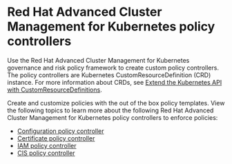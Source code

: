 # Red Hat Advanced Cluster Management for Kubernetes policy controllers

Use the Red Hat Advanced Cluster Management for Kubernetes governance and risk policy framework to create custom policy controllers. The policy controllers are Kubernetes CustomResourceDefinition (CRD) instance. For more information about CRDs, see [Extend the Kubernetes API with CustomResourceDefinitions](https://kubernetes.io/docs/tasks/access-kubernetes-api/custom-resources/custom-resource-definitions/).

Create and customize policies with the out of the box policy templates. View the following topics to learn more about the following Red Hat Advanced Cluster Management for Kubernetes policy controllers to enforce policies:

- [Configuration policy controller](../governance/config_policy_ctrl.md)
- [Certificate policy controller](../governance/cert_policy_ctrl.md)
- [IAM policy controller](../governance/iam_policy_ctrl.md)
- [CIS policy controller](../governance/cis_policy_ctrl.md)
